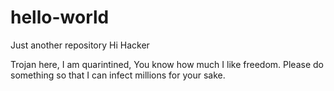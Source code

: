 # hello-world
Just another repository
Hi Hacker

Trojan here, I am quarintined, You know how much I like freedom.  Please do something so that I can infect millions for your sake.
